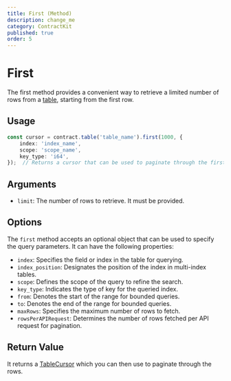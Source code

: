 ```yaml
---
title: First (Method)
description: change_me
category: ContractKit
published: true
order: 5
---
```


# First

The first method provides a convenient way to retrieve a limited number of rows from a [table](/docs/contract-kit/table), starting from the first row.

## Usage

```typescript
const cursor = contract.table('table_name').first(1000, {
    index: 'index_name',
    scope: 'scope_name',
    key_type: 'i64',
});  // Returns a cursor that can be used to paginate through the first 1000 rows.
```
## Arguments

- `limit`: The number of rows to retrieve. It must be provided.

## Options

The `first` method accepts an optional object that can be used to specify the query parameters. It can have the following properties:

- `index`: Specifies the field or index in the table for querying.
- `index_position`: Designates the position of the index in multi-index tables.
- `scope`: Defines the scope of the query to refine the search.
- `key_type`: Indicates the type of key for the queried index.
- `from`: Denotes the start of the range for bounded queries.
- `to`: Denotes the end of the range for bounded queries.
- `maxRows`: Specifies the maximum number of rows to fetch.
- `rowsPerAPIRequest`: Determines the number of rows fetched per API request for pagination.

## Return Value

It returns a [TableCursor](/docs/contract-kit/cursor) which you can then use to paginate through the rows.